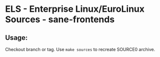 # ELS - Enterprise Linux/EuroLinux Sources - sane-frontends
 
## Usage:
  Checkout branch or tag. Use `make sources` to recreate  SOURCE0 archive.

